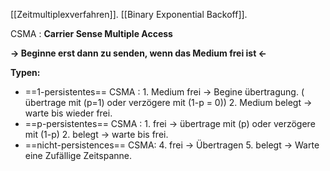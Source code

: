 [[Zeitmultiplexverfahren]].
[[Binary Exponential Backoff]].

CSMA : **Carrier Sense Multiple Access**

**-> Beginne erst dann zu senden, wenn das Medium frei ist <-**

**Typen:**
* ==1-persistentes== CSMA :
				1. Medium frei -> Begine übertragung. ( übertrage mit (p=1) oder verzögere mit (1-p = 0))
				2. Medium belegt -> warte bis wieder frei.
* ==p-persistentes== CSMA :
				1. frei -> übertrage mit (p) oder verzögere mit (1-p)
				2. belegt -> warte bis frei.
* ==nicht-persistences== CSMA:
				4. frei -> Übertragen
				5. belegt -> Warte eine Zufällige Zeitspanne.